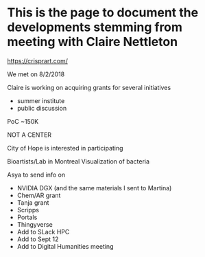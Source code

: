 # This is the page to document the developments stemming from meeting with Claire Nettleton

https://crisprart.com/

We met on 8/2/2018

Claire is working on acquiring grants for several initiatives

- summer institute
- public discussion

PoC ~150K

NOT A CENTER

City of Hope is interested in participating

Bioartists/Lab in Montreal
Visualization of bacteria

Asya to send info on

- NVIDIA DGX (and the same materials I sent to Martina)
- Chem/AR grant
- Tanja grant
- Scripps
- Portals
- Thingyverse
- Add to SLack HPC
- Add to Sept 12
- Add to Digital Humanities meeting


